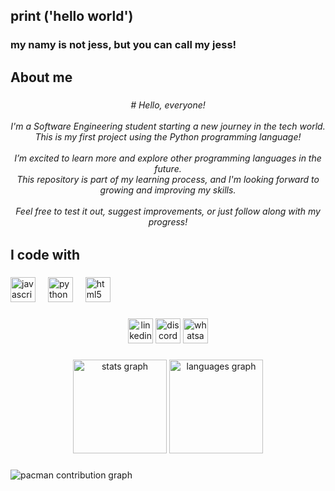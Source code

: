 <h2 align="left">print ('hello world')</h2>

###

<h3 align="left">my namy is not jess, but you can call my jess!</h3>

###

<h2 align="left">About me</h2>

###

<h6 align="center"># Hello, everyone!<br><br>I'm a Software Engineering student starting a new journey in the tech world.  <br>This is my first project using the Python programming language!<br><br>I’m excited to learn more and explore other programming languages in the future.  <br>This repository is part of my learning process, and I'm looking forward to growing and improving my skills.<br><br>Feel free to test it out, suggest improvements, or just follow along with my progress!</h6>

###

<h2 align="left">I code with</h2>

###

<div align="left">
  <img src="https://cdn.jsdelivr.net/gh/devicons/devicon/icons/javascript/javascript-original.svg" height="40" alt="javascript logo"  />
  <img width="12" />
  <img src="https://cdn.jsdelivr.net/gh/devicons/devicon/icons/python/python-plain.svg" height="40" alt="python logo"  />
  <img width="12" />
  <img src="https://cdn.jsdelivr.net/gh/devicons/devicon/icons/html5/html5-plain.svg" height="40" alt="html5 logo"  />
</div>

###

<div align="center">
  <img src="https://img.shields.io/static/v1?message=LinkedIn&logo=linkedin&label=&color=0077B5&logoColor=white&labelColor=&style=plastic" height="40" alt="linkedin logo"  />
  <img src="https://img.shields.io/static/v1?message=Discord&logo=discord&label=&color=7289DA&logoColor=white&labelColor=&style=plastic" height="40" alt="discord logo"  />
  <img src="https://img.shields.io/static/v1?message=Whatsapp&logo=whatsapp&label=&color=25D366&logoColor=white&labelColor=&style=plastic" height="40" alt="whatsapp logo"  />
</div>

###

<div align="center">
  <img src="https://github-readme-stats.vercel.app/api?username=jesstec&hide_title=false&hide_rank=false&show_icons=true&include_all_commits=true&count_private=true&disable_animations=false&theme=dracula&locale=en&hide_border=false&order=1" height="150" alt="stats graph"  />
  <img src="https://github-readme-stats.vercel.app/api/top-langs?username=jesstec&locale=en&hide_title=false&layout=compact&card_width=320&langs_count=5&theme=gruvbox_light&hide_border=true&order=2" height="150" alt="languages graph"  />
</div>

###

<div align="left">
</div>

###

<picture>
  <source media="(prefers-color-scheme: dark)" srcset="https://raw.githubusercontent.com/jesstec/jesstec/output/pacman-contribution-graph-dark.svg">
  <source media="(prefers-color-scheme: light)" srcset="https://raw.githubusercontent.com/jesstec/jesstec/output/pacman-contribution-graph.svg">
  <img alt="pacman contribution graph" src="https://raw.githubusercontent.com/jesstec/jesstec/output/pacman-contribution-graph.svg">
</picture>

###
